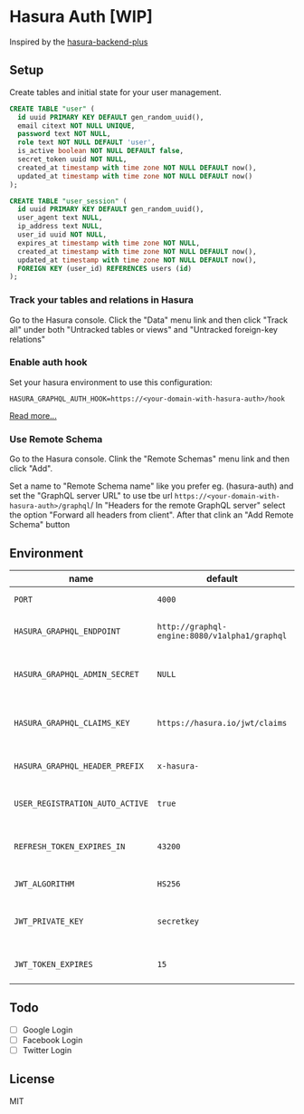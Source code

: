 # Hasura Auth [WIP]

Inspired by the [hasura-backend-plus](https://github.com/elitan/hasura-backend-plus)

## Setup

Create tables and initial state for your user management.
```sql
CREATE TABLE "user" (
  id uuid PRIMARY KEY DEFAULT gen_random_uuid(),
  email citext NOT NULL UNIQUE,
  password text NOT NULL,
  role text NOT NULL DEFAULT 'user',
  is_active boolean NOT NULL DEFAULT false,
  secret_token uuid NOT NULL,
  created_at timestamp with time zone NOT NULL DEFAULT now(),
  updated_at timestamp with time zone NOT NULL DEFAULT now()
); 

CREATE TABLE "user_session" (
  id uuid PRIMARY KEY DEFAULT gen_random_uuid(),
  user_agent text NULL,
  ip_address text NULL,
  user_id uuid NOT NULL,
  expires_at timestamp with time zone NOT NULL,
  created_at timestamp with time zone NOT NULL DEFAULT now(),
  updated_at timestamp with time zone NOT NULL DEFAULT now(),
  FOREIGN KEY (user_id) REFERENCES users (id)
);
```

### Track your tables and relations in Hasura

Go to the Hasura console. Click the "Data" menu link and then click "Track all" under both "Untracked tables or views" and "Untracked foreign-key relations"

### Enable auth hook

Set your hasura environment to use this configuration:
```
HASURA_GRAPHQL_AUTH_HOOK=https://<your-domain-with-hasura-auth>/hook
```
[Read more...](https://docs.hasura.io/1.0/graphql/manual/auth/webhook.html)

### Use Remote Schema

Go to the Hasura console. Clink the "Remote Schemas" menu link and then click "Add".

Set a name to "Remote Schema name" like you prefer eg. (hasura-auth) and set the "GraphQL server URL" to use tbe url `https://<your-domain-with-hasura-auth>/graphql`/
In "Headers for the remote GraphQL server" select the option "Forward all headers from client". After that clink an "Add Remote Schema" button

## Environment

| name                            | default                                       | description                           |
|---------------------------------|-----------------------------------------------|---------------------------------------|
| `PORT`                          | `4000`                                        | Express server port                   |
| `HASURA_GRAPHQL_ENDPOINT`       | `http://graphql-engine:8080/v1alpha1/graphql` | Endpoit to hasura server              |
| `HASURA_GRAPHQL_ADMIN_SECRET`   | `NULL`                                        | Admin secrete key of hasura console   |
| `HASURA_GRAPHQL_CLAIMS_KEY`     | `https://hasura.io/jwt/claims`                | Key hequired by hasura in JWT         |
| `HASURA_GRAPHQL_HEADER_PREFIX`  | `x-hasura-`                                   | Hasura header prefix                  |
| `USER_REGISTRATION_AUTO_ACTIVE` | `true`                                        | Auto active the user account          |
| `REFRESH_TOKEN_EXPIRES_IN`      | `43200`                                       | Life time in minutes of refresh token |
| `JWT_ALGORITHM`                 | `HS256`                                       | JWT Algorithm                         |
| `JWT_PRIVATE_KEY`               | `secretkey`                                   | JWT Secret key used to generate token |
| `JWT_TOKEN_EXPIRES`             | `15`                                          | Life time in minutes of JWT           |

## Todo

* [ ] Google Login
* [ ] Facebook Login
* [ ] Twitter Login

## License

MIT
